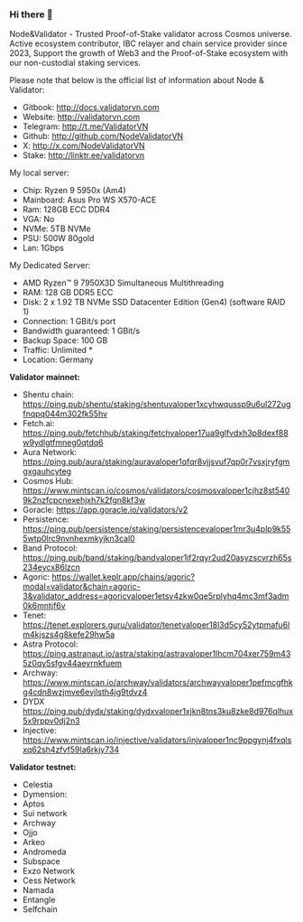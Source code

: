 ### Hi there 👋

Node&Validator - Trusted Proof-of-Stake validator across Cosmos universe. Active ecosystem contributor, IBC relayer and chain service provider since 2023, Support the growth of Web3 and the Proof-of-Stake ecosystem with our non-custodial staking services.

Please note that below is the official list of information about Node & Validator:

- Gitbook: http://docs.validatorvn.com
- Website: http://validatorvn.com
- Telegram: http://t.me/ValidatorVN
- Github: http://github.com/NodeValidatorVN
- X: http://x.com/NodeValidatorVN
- Stake: http://linktr.ee/validatorvn

My local server:
- Chip: Ryzen 9 5950x (Am4)
- Mainboard: Asus Pro WS X570-ACE
- Ram: 128GB ECC DDR4
- VGA: No
- NVMe: 5TB NVMe
- PSU: 500W 80gold
- Lan: 1Gbps

My Dedicated Server:
- AMD Ryzen™ 9 7950X3D Simultaneous Multithreading
- RAM:	128 GB DDR5 ECC
- Disk:	2 x 1.92 TB NVMe SSD Datacenter Edition (Gen4) (software RAID 1)
- Connection:	1 GBit/s port
- Bandwidth guaranteed:	1 GBit/s
- Backup Space:	100 GB
- Traffic:	Unlimited *
- Location: Germany
  
**Validator mainnet:**
- Shentu chain: https://ping.pub/shentu/staking/shentuvaloper1xcyhwqussp9u6ul272ugfnqpq044m302fk55hv
- Fetch.ai: https://ping.pub/fetchhub/staking/fetchvaloper17ua9glfvdxh3p8dexf88w9ydlgtfmneg0qtdq6
- Aura Network: https://ping.pub/aura/staking/auravaloper1qfqr8vjjsvuf7qp0r7vsxjryfgmgxgauhcyteg
- Cosmos Hub: https://www.mintscan.io/cosmos/validators/cosmosvaloper1cjhz8st5409k2nzfcpcnexehjxh7k2fgn8kf3w
- Goracle: https://app.goracle.io/validators/v2
- Persistence: https://ping.pub/persistence/staking/persistencevaloper1mr3u4plp9k555wtp0lrc9nvnhexmkyjkn3cal0
- Band Protocol: https://ping.pub/band/staking/bandvaloper1jf2rqyr2ud20asyzscvrzh65s234eycx86lzcn
- Agoric: https://wallet.keplr.app/chains/agoric?modal=validator&chain=agoric-3&validator_address=agoricvaloper1etsv4zkw0qe5rplyhq4mc3mf3adm0k6mntjf6v
- Tenet: https://tenet.explorers.guru/validator/tenetvaloper18l3d5cy52ytpmafu6lm4kjszs4g8kefe29hw5a
- Astra Protocol: https://ping.astranaut.io/astra/staking/astravaloper1lhcm704xer759m435z0qy5sfgv44aeyrnkfuem
- Archway: https://www.mintscan.io/archway/validators/archwayvaloper1pefmcgfhkg4cdn8wzjmve6evjlsth4jg9tdvz4
- DYDX https://ping.pub/dydx/staking/dydxvaloper1xjkn8tns3ku8zke8d976qlhux5x9rppv0dj2n3
- Injective: https://www.mintscan.io/injective/validators/injvaloper1nc9ppgynj4fxqlsxq62sh4zfvf59la6rkjy734
  
**Validator testnet:**
- Celestia
- Dymension: 
- Aptos
- Sui network
- Archway
- Ojjo
- Arkeo
- Andromeda
- Subspace
- Exzo Network
- Cess Network
- Namada
- Entangle
- Selfchain
